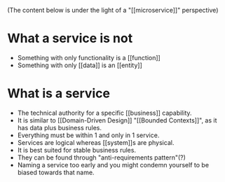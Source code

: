 (The content below is under the light of a "[[microservice]]" perspective)

# What a service is not

- Something with only functionality is a [[function]]
- Something with only [[data]] is an [[entity]]

# What is a service

- The technical authority for a specific [[business]] capability.
- It is similar to [[Domain-Driven Design]] "[[Bounded Contexts]]", as it has data plus business rules.
- Everything must be within 1 and only in 1 service.
- Services are logical whereas [[system]]s are physical.
- It is best suited for stable business rules.
- They can be found through "anti-requirements pattern"(?)
- Naming a service too early and you might condemn yourself to be biased towards that name.